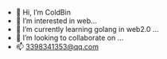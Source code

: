 - 👋 Hi, I’m ColdBin
- 👀 I’m interested in web...
- 🌱 I’m currently learning golang in web2.0 ...
- 💞️ I’m looking to collaborate on ...
- 📫 3398341353@qq.com

<!---
liuhaibin123456789/liuhaibin123456789 is a ✨ special ✨ repository because its `README.md` (this file) appears on your GitHub profile.
You can click the Preview link to take a look at your changes.
--->
